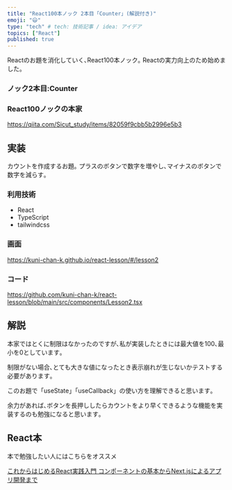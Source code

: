 ```yaml
---
title: "React100本ノック 2本目「Counter」(解説付き)"
emoji: "😃"
type: "tech" # tech: 技術記事 / idea: アイデア
topics: ["React"]
published: true
---
```


Reactのお題を消化していく､React100本ノック｡
Reactの実力向上のため始めました｡

### ノック2本目:Counter
### React100ノックの本家
https://qiita.com/Sicut_study/items/82059f9cbb5b2996e5b3


## 実装
カウントを作成するお題｡
プラスのボタンで数字を増やし､マイナスのボタンで数字を減らす｡

### 利用技術
- React
- TypeScript
- tailwindcss

### 画面
https://kuni-chan-k.github.io/react-lesson/#/lesson2

### コード
https://github.com/kuni-chan-k/react-lesson/blob/main/src/components/Lesson2.tsx

## 解説
本家ではとくに制限はなかったのですが､私が実装したときには最大値を100､最小を0としています｡

制限がない場合､とても大きな値になったとき表示崩れが生じないかテストする必要があります｡

このお題で「useState」「useCallback」の使い方を理解できると思います｡

余力があれば､ボタンを長押ししたらカウントをより早くできるような機能を実装するのも勉強になると思います｡

## React本
本で勉強したい人にはこちらをオススメ

[これからはじめるReact実践入門 コンポーネントの基本からNext.jsによるアプリ開発まで](https://amzn.to/3KNrMwE)